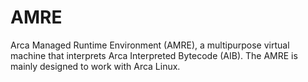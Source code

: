 # AMRE
Arca Managed Runtime Environment (AMRE), a multipurpose virtual machine that interprets Arca Interpreted Bytecode (AIB). The AMRE is mainly designed to work with Arca Linux.
